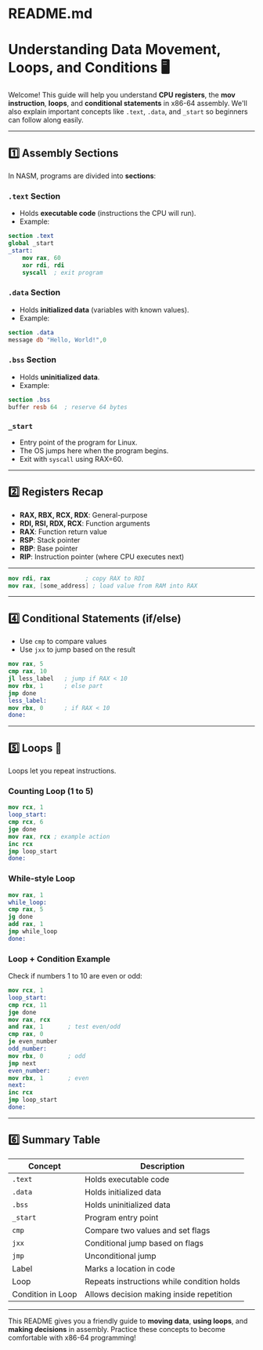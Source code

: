 # README.md

# Understanding Data Movement, Loops, and Conditions 🖥️

Welcome! This guide will help you understand **CPU registers**, the **mov instruction**, **loops**, and **conditional statements** in x86-64 assembly. We'll also explain important concepts like `.text`, `.data`, and `_start` so beginners can follow along easily.

---

## 1️⃣ Assembly Sections

In NASM, programs are divided into **sections**:

### `.text` Section

* Holds **executable code** (instructions the CPU will run).
* Example:

```nasm
section .text
global _start
_start:
    mov rax, 60
    xor rdi, rdi
    syscall  ; exit program
```

### `.data` Section

* Holds **initialized data** (variables with known values).
* Example:

```nasm
section .data
message db "Hello, World!",0
```

### `.bss` Section

* Holds **uninitialized data**.
* Example:

```nasm
section .bss
buffer resb 64  ; reserve 64 bytes
```

### `_start`

* Entry point of the program for Linux.
* The OS jumps here when the program begins.
* Exit with `syscall` using RAX=60.

---

## 2️⃣ Registers Recap

* **RAX, RBX, RCX, RDX**: General-purpose
* **RDI, RSI, RDX, RCX**: Function arguments
* **RAX**: Function return value
* **RSP**: Stack pointer
* **RBP**: Base pointer
* **RIP**: Instruction pointer (where CPU executes next)

---


```nasm
mov rdi, rax          ; copy RAX to RDI
mov rax, [some_address] ; load value from RAM into RAX
```

---

## 4️⃣ Conditional Statements (if/else)

* Use `cmp` to compare values
* Use `jxx` to jump based on the result

```nasm
mov rax, 5
cmp rax, 10
jl less_label   ; jump if RAX < 10
mov rbx, 1      ; else part
jmp done
less_label:
mov rbx, 0      ; if RAX < 10
done:
```

---

## 5️⃣ Loops 🔁

Loops let you repeat instructions.

### Counting Loop (1 to 5)

```nasm
mov rcx, 1
loop_start:
cmp rcx, 6
jge done
mov rax, rcx ; example action
inc rcx
jmp loop_start
done:
```

### While-style Loop

```nasm
mov rax, 1
while_loop:
cmp rax, 5
jg done
add rax, 1
jmp while_loop
done:
```

### Loop + Condition Example

Check if numbers 1 to 10 are even or odd:

```nasm
mov rcx, 1
loop_start:
cmp rcx, 11
jge done
mov rax, rcx
and rax, 1       ; test even/odd
cmp rax, 0
je even_number
odd_number:
mov rbx, 0       ; odd
jmp next
even_number:
mov rbx, 1       ; even
next:
inc rcx
jmp loop_start
done:
```

---

## 6️⃣ Summary Table

| Concept           | Description                                |
| ----------------- | ------------------------------------------ |
| `.text`           | Holds executable code                      |
| `.data`           | Holds initialized data                     |
| `.bss`            | Holds uninitialized data                   |
| `_start`          | Program entry point                        |
| `cmp`             | Compare two values and set flags           |
| `jxx`             | Conditional jump based on flags            |
| `jmp`             | Unconditional jump                         |
| Label             | Marks a location in code                   |
| Loop              | Repeats instructions while condition holds |
| Condition in Loop | Allows decision making inside repetition   |

---

This README gives you a friendly guide to **moving data**, **using loops**, and **making decisions** in assembly. Practice these concepts to become comfortable with x86-64 programming!

